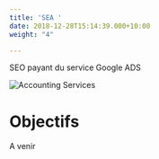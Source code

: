 ```yaml
---
title: 'SEA '
date: 2018-12-28T15:14:39.000+10:00
weight: "4"

---
```

SEO payant du service Google ADS

![Accounting Services](/images/austin-distel-nGc5RT2HmF0-unsplash.jpg)

# Objectifs

A venir
